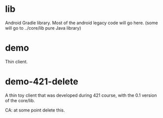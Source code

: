 # lib
Android Gradle library.
Most of the android legacy code will go here.
(some will go to ../core/lib pure Java library)

# demo
Thin client.

# demo-421-delete
A thin toy client that was developed during 421 course,
with the 0.1 version of the core/lib.

CA: at some point delete this.

